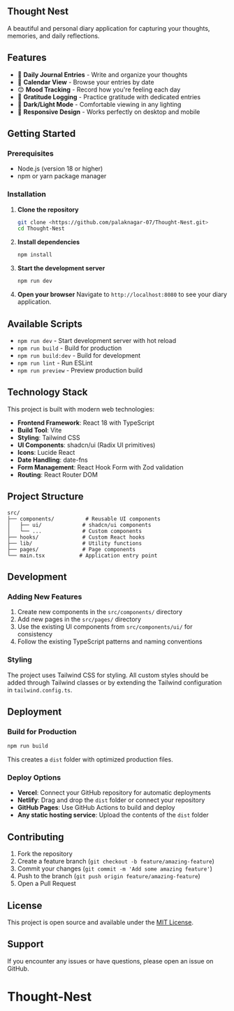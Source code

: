 ## Thought Nest

A beautiful and personal diary application for capturing your thoughts, memories, and daily reflections.

## Features

- 📝 **Daily Journal Entries** - Write and organize your thoughts
- 📅 **Calendar View** - Browse your entries by date
- 😊 **Mood Tracking** - Record how you're feeling each day
- 🙏 **Gratitude Logging** - Practice gratitude with dedicated entries
- 🌙 **Dark/Light Mode** - Comfortable viewing in any lighting
- 📱 **Responsive Design** - Works perfectly on desktop and mobile

## Getting Started

### Prerequisites

- Node.js (version 18 or higher)
- npm or yarn package manager

### Installation

1. **Clone the repository**
   ```bash
   git clone <https://github.com/palaknagar-07/Thought-Nest.git>
   cd Thought-Nest
   ```

2. **Install dependencies**
   ```bash
   npm install
   ```

3. **Start the development server**
   ```bash
   npm run dev
   ```

4. **Open your browser**
   Navigate to `http://localhost:8080` to see your diary application.

## Available Scripts

- `npm run dev` - Start development server with hot reload
- `npm run build` - Build for production
- `npm run build:dev` - Build for development
- `npm run lint` - Run ESLint
- `npm run preview` - Preview production build

## Technology Stack

This project is built with modern web technologies:

- **Frontend Framework**: React 18 with TypeScript
- **Build Tool**: Vite
- **Styling**: Tailwind CSS
- **UI Components**: shadcn/ui (Radix UI primitives)
- **Icons**: Lucide React
- **Date Handling**: date-fns
- **Form Management**: React Hook Form with Zod validation
- **Routing**: React Router DOM

## Project Structure

```
src/
├── components/          # Reusable UI components
│   ├── ui/             # shadcn/ui components
│   └── ...             # Custom components
├── hooks/              # Custom React hooks
├── lib/                # Utility functions
├── pages/              # Page components
└── main.tsx           # Application entry point
```

## Development

### Adding New Features

1. Create new components in the `src/components/` directory
2. Add new pages in the `src/pages/` directory
3. Use the existing UI components from `src/components/ui/` for consistency
4. Follow the existing TypeScript patterns and naming conventions

### Styling

The project uses Tailwind CSS for styling. All custom styles should be added through Tailwind classes or by extending the Tailwind configuration in `tailwind.config.ts`.

## Deployment

### Build for Production

```bash
npm run build
```

This creates a `dist` folder with optimized production files.

### Deploy Options

- **Vercel**: Connect your GitHub repository for automatic deployments
- **Netlify**: Drag and drop the `dist` folder or connect your repository
- **GitHub Pages**: Use GitHub Actions to build and deploy
- **Any static hosting service**: Upload the contents of the `dist` folder

## Contributing

1. Fork the repository
2. Create a feature branch (`git checkout -b feature/amazing-feature`)
3. Commit your changes (`git commit -m 'Add some amazing feature'`)
4. Push to the branch (`git push origin feature/amazing-feature`)
5. Open a Pull Request

## License

This project is open source and available under the [MIT License](LICENSE).

## Support

If you encounter any issues or have questions, please open an issue on GitHub.
# Thought-Nest
